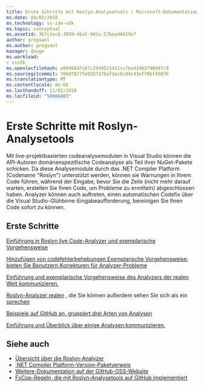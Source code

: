 ```yaml
---
title: Erste Schritte mit Roslyn-Analysetools | Microsoft-Dokumentation
ms.date: 04/02/2018
ms.technology: vs-ide-sdk
ms.topic: conceptual
ms.assetid: 367c2ec8-3059-46a5-9d1c-57bead0419e7
author: gregvanl
ms.author: gregvanl
manager: douge
ms.workload:
- vssdk
ms.openlocfilehash: e8946647c67c2949523411cc7be43463798d47c9
ms.sourcegitcommit: 768d7877fe826737bafdac6c94c43ef70bf45076
ms.translationtype: MT
ms.contentlocale: de-DE
ms.lasthandoff: 11/02/2018
ms.locfileid: "50966803"
---
```

# <a name="get-started-with-roslyn-analyzers"></a>Erste Schritte mit Roslyn-Analysetools

Mit live-projektbasierten codeanalysemodulen in Visual Studio können die API-Autoren domänenspezifische Codeanalyse als Teil ihrer NuGet-Pakete schicken. Da diese Analysemodule durch das .NET Compiler Platform (Codename "Roslyn") unterstützt werden, können sie Warnungen in Ihrem Code führen, während der Eingabe, bevor Sie die Zeile (nicht mehr darauf warten, erstellen Sie Ihren Code, um Probleme zu ermitteln) abgeschlossen haben. Analyzer können auch auftreten, einen automatischen Codefix über die Visual Studio-Glühbirne-Eingabeaufforderung, bereinigen Sie Ihren Code sofort zu können.

## <a name="get-started"></a>Erste Schritte

[Einführung in Roslyn live Code-Analyzer und exemplarische Vorgehensweise](https://msdn.microsoft.com/magazine/dn879356.aspx)

[Hinzufügen von codefehlerbehebungen Exemplarische Vorgehensweise: bieten Sie Benutzern Korrekturen für Analyzer-Probleme](https://msdn.microsoft.com/magazine/dn904670.aspx)

[Einführung und exemplarische Vorgehensweise des Analyzers der realen Welt kommunizieren.](https://channel9.msdn.com/events/Build/2015/3-725)

[Roslyn-Analyzer realen](../extensibility/roslyn-analyzers-and-code-aware-library-for-immutablearrays.md) , die Sie können außerdem sehen Sie sich als ein [sprechen](https://channel9.msdn.com/events/Build/2015/3-725)

[Beispiele auf GitHub an, gruppiert drei Arten von Analysen](https://github.com/dotnet/roslyn/blob/master/docs/analyzers/Analyzer%20Samples.md)

[Einführung und Überblick über einige Analysen kommunizieren.](https://channel9.msdn.com/Events/dotnetConf/2015/NET-Compiler-Platform-Roslyn-Analyzers-and-the-Rise-of-Code-Aware-Libraries)

## <a name="see-also"></a>Siehe auch

- [Übersicht über die Roslyn-Analyzer](../code-quality/roslyn-analyzers-overview.md)
- [.NET Compiler Platform-Version-Paketverweis](roslyn-version-support.md)
- [Weitere-Dokumentation auf der GitHub-OSS-Website](https://github.com/dotnet/roslyn/tree/master/docs/analyzers)
- [FxCop-Regeln, die mit Roslyn-Analysetools auf GitHub implementiert](https://github.com/dotnet/roslyn/tree/master/src/Diagnostics/FxCop)

